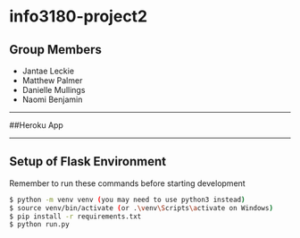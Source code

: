 # info3180-project2

## Group Members

- Jantae Leckie 
- Matthew Palmer 
- Danielle Mullings 
- Naomi Benjamin 

---

##Heroku App


---

## Setup of Flask Environment

Remember to run these commands before starting development

```bash
$ python -m venv venv (you may need to use python3 instead)
$ source venv/bin/activate (or .\venv\Scripts\activate on Windows)
$ pip install -r requirements.txt
$ python run.py
```